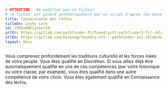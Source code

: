 ```yaml
---
# ATTENTION : Ne modifiez pas ce fichier
# Ce fichier est généré automatiquement par un script d'après les données du module Foundry VTT officiel et de sa traduction
title: Connaissance des léchis
titleEn: Leshy Lore
id: i5W5aGWEiyo1vt2d
urlFr: https://gitlab.com/pathfinder-fr/foundryvtt-pathfinder2-fr/-/blob/master/data/feats/i5W5aGWEiyo1vt2d.htm
urlEn: https://gitlab.com/hooking/foundry-vtt---pathfinder-2e/-/blob/master/packs/data/feats.db/leshy-lore.json
layout: dons
---
```

Vous comprenez profondément les traditions culturelle et les forces inées de votre peuple. Vous êtes qualifié en Discrétion. Si vous alliez déjà être automatiquement qualifié en une de ces compétences (par votre historique ou votre classe, par example), vous êtes qualifié dans une autre compétence de votre choix. Vous êtes également qualifié en Connaissance des léchis.
